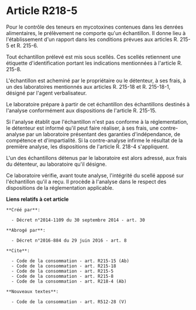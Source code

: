 # Article R218-5

Pour le contrôle des teneurs en mycotoxines contenues dans les denrées alimentaires, le prélèvement ne comporte qu'un
échantillon. Il donne lieu à l'établissement d'un rapport dans les conditions prévues aux articles R. 215-5 et R. 215-6. 

Tout échantillon prélevé est mis sous scellés. Ces scellés retiennent une étiquette d'identification portant les indications
mentionnées à l'article R. 215-8. 

L'échantillon est acheminé par le propriétaire ou le détenteur, à ses frais, à un des laboratoires mentionnés aux articles R.
215-18 et R. 215-18-1, désigné par l'agent verbalisateur. 

Le laboratoire prépare à partir de cet échantillon des échantillons destinés à l'analyse conformément aux dispositions de
l'article R. 215-15. 

Si l'analyse établit que l'échantillon n'est pas conforme à la réglementation, le détenteur est informé qu'il peut faire
réaliser, à ses frais, une contre-analyse par un laboratoire présentant des garanties d'indépendance, de compétence et
d'impartialité. Si la contre-analyse infirme le résultat de la première analyse, les dispositions de l'article R. 218-4
s'appliquent. 

L'un des échantillons détenus par le laboratoire est alors adressé, aux frais du détenteur, au laboratoire qu'il désigne. 

Ce laboratoire vérifie, avant toute analyse, l'intégrité du scellé apposé sur l'échantillon qu'il a reçu. Il procède à
l'analyse dans le respect des dispositions de la réglementation applicable.

**Liens relatifs à cet article**

	**Créé par**:

	  - Décret n°2014-1109 du 30 septembre 2014 - art. 30

	**Abrogé par**:

	  - Décret n°2016-884 du 29 juin 2016 - art. 8

	**Cite**:

	  - Code de la consommation - art. R215-15 (Ab)
	  - Code de la consommation - art. R215-18
	  - Code de la consommation - art. R215-5
	  - Code de la consommation - art. R215-8
	  - Code de la consommation - art. R218-4 (Ab)

	**Nouveaux textes**:

	  - Code de la consommation - art. R512-28 (V)
